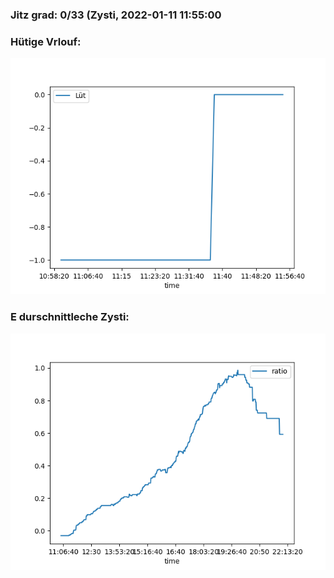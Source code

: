 ### Jitz grad: 0/33 (Zysti, 2022-01-11 11:55:00

### Hütige Vrlouf:
![Graph](Today.png)

### E durschnittleche Zysti:
![Graph](Zysti.png)
